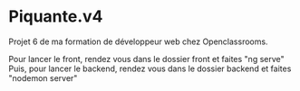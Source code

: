 # Piquante.v4

Projet 6 de ma formation de développeur web chez Openclassrooms. 

Pour lancer le front, rendez vous dans le dossier front et faites "ng serve" Puis, pour lancer le backend, rendez vous dans le dossier backend et faites "nodemon server"